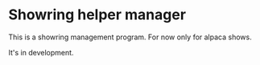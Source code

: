 # Showring helper manager

This is a showring management program. For now only for alpaca shows.

It's in development. 



